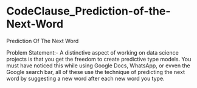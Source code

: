 # CodeClause_Prediction-of-the-Next-Word
Prediction Of The Next Word

Problem Statement:- A distinctive aspect of working on data science projects is that you get the freedom to create predictive type models. You must have noticed this while using Google Docs, WhatsApp, or evven the Google search bar, all of these use the technique of predicting the next word by suggesting a new word after each new word you type.
